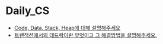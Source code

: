 # Daily_CS

- [Code, Data, Stack, Heap에 대해 설명해주세요](https://github.com/seondal/Daily_CS/issues/1)
- [트랜잭션에서의 데드락이란 무엇이고 그 해결방법을 설명해주세요.](https://github.com/seondal/Daily_CS/issues/2)
